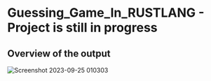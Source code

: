 # Guessing_Game_In_RUSTLANG - Project is still in progress

## Overview of the output


![Screenshot 2023-09-25 010303](https://github.com/Pradhyumna789/Guessing_Game_In_RUSTLANG/assets/45138354/2289759c-a15f-48db-b85f-1d7308248d6b)
